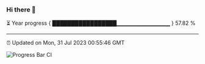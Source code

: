 ### Hi there 👋

⏳ Year progress { █████████████████▁▁▁▁▁▁▁▁▁▁▁▁▁ } 57.82 %

---

⏰ Updated on Mon, 31 Jul 2023 00:55:46 GMT

![Progress Bar CI](https://github.com/liununu/liununu/workflows/Progress%20Bar%20CI/badge.svg)
